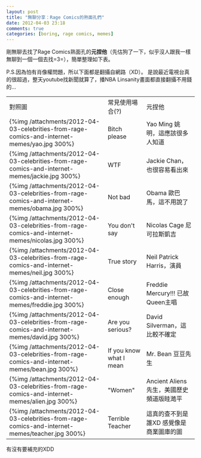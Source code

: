```yaml
---
layout: post
title: "無聊分享：Rage Comics的熟面孔們"
date: 2012-04-03 23:18
comments: true
categories: [boring, rage comics, memes] 
---
```

剛無聊去找了Rage Comics熟面孔的**元捏他**（先估狗了一下，似乎沒人跟我一樣無聊到一個一個去找=3=），簡單整理如下表。

P.S.因為怕有肖像權問題，所以下面都是翻攝自網路（XD）。
是說最近電視台真的很超過，整天youtube找新聞就算了，播NBA Linsanity畫面都直接翻攝不用錢的...

<!--more-->
<table>
<tr>
	<td>對照圖</td>
	<td>常見使用場合(?)</td>
	<td>元捏他</td>
</tr>
<tr>
	<td>{%img /attachments/2012-04-03-celebrities-from-rage-comics-and-internet-memes/yao.jpg 300%}</td>
	<td>Bitch please</td>
	<td>Yao Ming 姚明，這應該很多人知道</td>
</tr>
<tr>
	<td>{%img /attachments/2012-04-03-celebrities-from-rage-comics-and-internet-memes/jackie.jpg 300%}</td>
	<td>WTF</td>
	<td>Jackie Chan，也很容易看出來</td>
</tr>
<tr>
	<td>{%img /attachments/2012-04-03-celebrities-from-rage-comics-and-internet-memes/obama.jpg 300%}</td>
	<td>Not bad</td>
	<td>Obama 歐巴馬，這不用說了</td>
</tr>
<tr>
	<td>{%img /attachments/2012-04-03-celebrities-from-rage-comics-and-internet-memes/nicolas.jpg 300%}</td>
	<td>You don't say</td>
	<td>Nicolas Cage 尼可拉斯凱吉</td>
</tr>
<tr>
	<td>{%img /attachments/2012-04-03-celebrities-from-rage-comics-and-internet-memes/neil.jpg 300%}</td>
	<td>True story</td>
	<td>Neil Patrick Harris，演員</td>
</tr>
<tr>
	<td>{%img /attachments/2012-04-03-celebrities-from-rage-comics-and-internet-memes/freddie.jpg 300%}</td>
	<td>Close enough</td>
	<td>Freddie Mercury!!! 已故Queen主唱</td>
</tr>
<tr>
	<td>{%img /attachments/2012-04-03-celebrities-from-rage-comics-and-internet-memes/david.jpg 300%}</td>
	<td>Are you serious?</td>
	<td>David Silverman，這比較不確定</td>
</tr>
<tr>
	<td>{%img /attachments/2012-04-03-celebrities-from-rage-comics-and-internet-memes/bean.jpg 300%}</td>
	<td>If you know what I mean</td>
	<td>Mr. Bean 豆豆先生</td>
</tr>
<tr>
	<td>{%img /attachments/2012-04-03-celebrities-from-rage-comics-and-internet-memes/alien.jpg 300%}</td>
	<td>"Women"</td>
	<td>Ancient Aliens先生，美國歷史頻道版眭澔平</td>
</tr>
<tr>
	<td>{%img /attachments/2012-04-03-celebrities-from-rage-comics-and-internet-memes/teacher.jpg 300%}</td>
	<td>Terrible Teacher</td>
	<td>這真的查不到是誰XD 感覺像是商業圖庫的圖</td>
</tr>
</table>

有沒有要補充的XDD